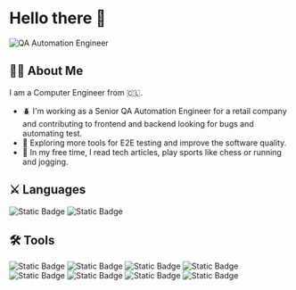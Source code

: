 # Hello there :metal:

![QA Automation Engineer](https://media.giphy.com/media/YRMb6dd7zprS00JdGZ/giphy.gif "QA Automation Engineer")

## :man_technologist: About Me

I am a Computer Engineer from :chile:.

- :beetle: I'm working as a Senior QA Automation Engineer for a retail company and contributing to frontend and backend looking for bugs and automating test.
- :seedling: Exploring more tools for E2E testing and improve the software quality.
- :city_sunrise: In my free time, I read tech articles, play sports like chess or running and jogging.

## :crossed_swords: Languages

![Static Badge](https://img.shields.io/badge/python-tools?style=for-the-badge&logo=python&labelColor=white&color=%233776AB)
![Static Badge](https://img.shields.io/badge/javascript-tools?style=for-the-badge&logo=javascript&labelColor=white&color=%23F7DF1E)

## :hammer_and_wrench: Tools

![Static Badge](https://img.shields.io/badge/apachejmeter-tools?style=flat-square&logo=apachejmeter&labelColor=white&color=%23D22128)
![Static Badge](https://img.shields.io/badge/pytest-tools?style=flat-square&logo=pytest&labelColor=white&color=%230A9EDC)
![Static Badge](https://img.shields.io/badge/webdriverio-tools?style=flat-square&logo=webdriverio&labelColor=white&color=%23EA5906)
![Static Badge](https://img.shields.io/badge/git-tools?style=flat-square&logo=git&labelColor=white&color=%23F05032)
![Static Badge](https://img.shields.io/badge/linux-tools?style=flat-square&logo=linux&labelColor=white&color=%23FCC624)
![Static Badge](https://img.shields.io/badge/mysql-tools?style=flat-square&logo=mysql&labelColor=white&color=%234479A1)
![Static Badge](https://img.shields.io/badge/postgresql-tools?style=flat-square&logo=postgresql&labelColor=white&color=%234169E1)
![Static Badge](https://img.shields.io/badge/mongodb-tools?style=flat-square&logo=mongodb&labelColor=white&color=%2347A248)
